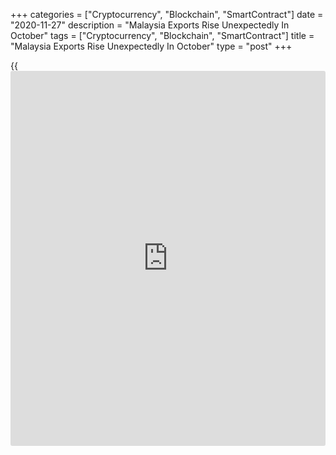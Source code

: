 +++
categories = ["Cryptocurrency", "Blockchain", "SmartContract"]
date = "2020-11-27"
description = "Malaysia Exports Rise Unexpectedly In October"
tags = ["Cryptocurrency", "Blockchain", "SmartContract"]
title = "Malaysia Exports Rise Unexpectedly In October"
type = "post"
+++

{{<iframe id="large-banner" src="https://www.bounty.group/#slide=15.0" width="100%" height="600" scrolling="no" style="border: 0px solid rgb(216, 221, 230); border-radius: 3px;">}}

Malaysia's exports rose unexpectedly in October, data from the
Department of Statistics showed on Friday.

Exports rose 0.2 percent year-on-year to MYR 91.1 billion in October,
after a 13.6 percent decrease in September. Economists had expected a
0.8 percent fall.

Imports declined 6.0 percent annually to MYR 68.9 billion in October,
following a 3.6 percent fall in the previous month. Economists had
forecast a fall of 4.5 percent.

The trade surplus totaled MYR 22.1 billion in October, which was above
the expected level of MYR 20.4 billion.

On a monthly basis, exports rose 2.4 percent in October and imports
increased 2.9 percent.

For comments and feedback [contact](https://www.playgroundfx.com/contact/): editorial@rtt[news](https://www.letsplayfx.com/blog/forex-news-website/).com

[Economic News][1]

 **What parts of the world are seeing the best (and worst) economic
performances lately? Click[here][2] to check out our [Econ Scorecard][2]
and find out! See up-to-the-moment [ranking](https://www.playgroundfx.com/blog/crypto-exchange-ranking/)s for the best and worst
performers in [GDP][3], [unemployment rate][4], [inflation][5] and much
more.**

   1. www.rtt[news](https://www.letsplayfx.com/blog/forex-news-website/).com/Content/EconomicNews.aspx
   2. www.rtt[news](https://www.letsplayfx.com/blog/forex-news-website/).com/economic-scorecard/world-rank/unemployment-rate/highest-performance.aspx
   3. www.rtt[news](https://www.letsplayfx.com/blog/forex-news-website/).com/economic-scorecard/world-rank/GDP/highest-performance.aspx
   4. www.rtt[news](https://www.letsplayfx.com/blog/forex-news-website/).com/economic-scorecard/world-rank/unemployment-rate/lowest-performance.aspx
   5. www.rtt[news](https://www.letsplayfx.com/blog/forex-news-website/).com/economic-scorecard/world-rank/CPI/highest-performance.aspx